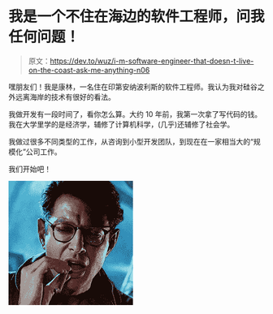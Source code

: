 # 我是一个不住在海边的软件工程师，问我任何问题！

> 原文：<https://dev.to/wuz/i-m-software-engineer-that-doesn-t-live-on-the-coast-ask-me-anything-n06>

嘿朋友们！我是康林，一名住在印第安纳波利斯的软件工程师。我认为我对硅谷之外远离海岸的技术有很好的看法。

我做开发有一段时间了，看你怎么算。大约 10 年前，我第一次拿了写代码的钱。我在大学里学的是经济学，辅修了计算机科学，(几乎)还辅修了社会学。

我做过很多不同类型的工作，从咨询到小型开发团队，到现在在一家相当大的“规模化”公司工作。

我们开始吧！

[![](img/07728522b127454fb0afd24fdde6abf8.png)](https://res.cloudinary.com/practicaldev/image/fetch/s--XAiTzhNK--/c_limit%2Cf_auto%2Cfl_progressive%2Cq_66%2Cw_880/https://wuz.fyi/gifs/cigar-jeff.gif)